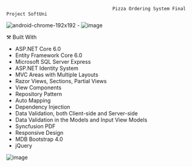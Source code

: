                                            Pizza Ordering System Final Project SoftUni 
 
 ![android-chrome-192x192](https://user-images.githubusercontent.com/86414839/199828892-fca4e184-f11c-48f8-aa8f-77eb050aeade.png) - ![image](https://user-images.githubusercontent.com/86414839/194778195-9af4bdc8-3ac8-4557-abd1-f9948d4d6d85.png)

 
 
⚒️ Built With
 - ASP.NET Core 6.0
 - Entity Framework Core 6.0
 - Microsoft SQL Server Express
 - ASP.NET Identity System
 - MVC Areas with Multiple Layouts
 - Razor Views, Sections, Partial Views
 - View Components
 - Repository Pattern
 - Auto Мapping
 - Dependency Injection
 - Data Validation, both Client-side and Server-side
 - Data Validation in the Models and Input View Models
 - Syncfusion PDF
 - Responsive Design
 - MDB Bootstrap 4.0
 - jQuery


![image](https://user-images.githubusercontent.com/86414839/196005846-0e1f4c31-5e50-428c-8a06-8460bdaa22ea.png)
